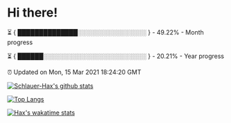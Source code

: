 # Hi there!

⏳ { ██████████████░░░░░░░░░░░░░░░░ } - 49.22% - Month progress

⏳ { ██████░░░░░░░░░░░░░░░░░░░░░░░░ } - 20.21% - Year progress

⏰ Updated on Mon, 15 Mar 2021 18:24:20 GMT


[![Schlauer-Hax's github stats](https://github-readme-stats.vercel.app/api?username=Schlauer-Hax&show_icons=true&theme=dark&count_private=true)](https://github.com/Schlauer-Hax)


[![Top Langs](https://github-readme-stats.vercel.app/api/top-langs/?username=Schlauer-Hax&layout=compact&theme=dark)](https://github.com/Schlauer-Hax?tab=repositories)


[![Hax's wakatime stats](https://github-readme-stats.vercel.app/api/wakatime?username=Hax&theme=dark)](https://wakatime.com/@Hax)

